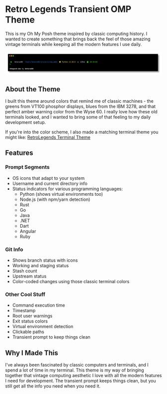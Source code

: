 # Retro Legends Transient OMP Theme

This is my Oh My Posh theme inspired by classic computing history. I wanted to create something that brings back the feel of those amazing vintage terminals while keeping all the modern features I use daily.

![Theme Demo](images/Retro_Legends_OMP_transient_demo.png)

## About the Theme

I built this theme around colors that remind me of classic machines - the greens from VT100 phosphor displays, blues from the IBM 3278, and that perfect amber warning color from the Wyse 60. I really love how these old terminals looked, and I wanted to bring some of that feeling to my daily development setup.

If you're into the color scheme, I also made a matching terminal theme you might like: [RetroLegends Terminal Theme](https://github.com/veteranbv/RetroLegends)

## Features

### Prompt Segments

- OS icons that adapt to your system
- Username and current directory info
- Status indicators for various programming languages:
  - Python (shows virtual environments too)
  - Node.js (with npm/yarn detection)
  - Rust
  - Go
  - Java
  - .NET
  - Dart
  - Angular
  - Ruby

### Git Info

- Shows branch status with icons
- Working and staging status
- Stash count
- Upstream status
- Color-coded changes using those classic terminal colors

### Other Cool Stuff

- Command execution time
- Timestamp
- Root user warnings
- Exit status colors
- Virtual environment detection
- Clickable paths
- Transient prompt to keep things clean

## Why I Made This

I've always been fascinated by classic computers and terminals, and I spend a lot of time in my terminal. This theme is my way of bringing together that vintage computing aesthetic I love with all the modern features I need for development. The transient prompt keeps things clean, but you still get all the info you need when you need it.
